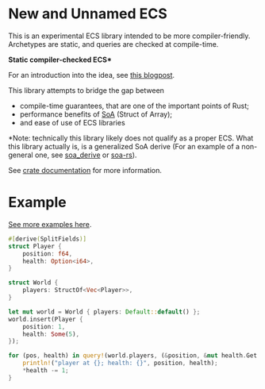 # New and Unnamed ECS

This is an experimental ECS library intended to be more compiler-friendly. Archetypes are static, and queries are checked at compile-time.

**Static compiler-checked ECS\***

For an introduction into the idea, see [this blogpost](https://nertsal.github.io/blog/so-i-wrote-my-own-ecs/).

This library attempts to bridge the gap between
- compile-time guarantees, that are one of the important points of Rust;
- performance benefits of [SoA](https://en.wikipedia.org/wiki/AoS_and_SoA) (Struct of Array);
- and ease of use of ECS libraries

*Note: technically this library likely does not qualify as a proper ECS.
What this library actually is, is a generalized SoA derive
(For an example of a non-general one, see [soa_derive](https://crates.io/crates/soa_derive) or [soa-rs](https://crates.io/crates/soa-rs/)).

See [crate documentation](todo) for more information.

# Example

[See more examples here](examples/).

```rust
#[derive(SplitFields)]
struct Player {
    position: f64,
    health: Option<i64>,
}

struct World {
    players: StructOf<Vec<Player>>,
}

let mut world = World { players: Default::default() };
world.insert(Player {
    position: 1,
    health: Some(5),
});

for (pos, health) in query!(world.players, (&position, &mut health.Get.Some)) {
    println!("player at {}; health: {}", position, health);
    *health -= 1;
}
```
